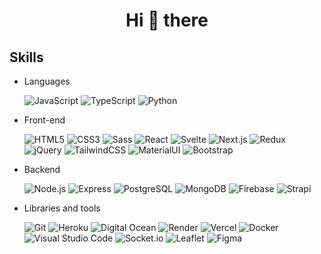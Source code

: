 <h1 align="center">Hi 👋 there</h1>

<p align="center">
</p>

## Skills

- Languages

  ![JavaScript](https://img.shields.io/badge/-JavaScript-05122A?&logo=JavaScript)
  ![TypeScript](https://img.shields.io/badge/-TypeScript-05122A?&logo=TypeScript)
  ![Python](https://img.shields.io/badge/-Python-05122A?&logo=python)

- Front-end

  ![HTML5](https://img.shields.io/badge/-HTML5-05122A?&logo=HTML5&logoColor=E34F26)
  ![CSS3](https://img.shields.io/badge/-CSS3-05122A?&logo=CSS3&logoColor=1572B6)
  ![Sass](https://img.shields.io/badge/-Sass-05122A?&logo=Sass&logoColor=CC6699)
  ![React](https://img.shields.io/badge/-React-05122A?&logo=React)
  ![Svelte](https://img.shields.io/badge/-Svelte-05122A?&logo=Svelte&logoColor=FF3E00)
  ![Next.js](https://img.shields.io/badge/-Next.js-05122A?&logo=Next.js)
  ![Redux](https://img.shields.io/badge/-Redux-05122A?&logo=Redux&logoColor=764ABC)
  ![jQuery](https://img.shields.io/badge/-jQuery-05122A?&logo=jQuery&logoColor=0769AD)
  ![TailwindCSS](https://img.shields.io/badge/-TailwindCSS-05122A?&logo=TailwindCSS&logoColor=06B6D4)
  ![MaterialUI](https://img.shields.io/badge/Material%20UI-05122A?logo=mui)
  ![Bootstrap](https://img.shields.io/badge/Bootstrap%20UI-05122A?logo=bootstrap)

- Backend

  ![Node.js](https://img.shields.io/badge/-Node.js-05122A?&logo=Node.js)
  ![Express](https://img.shields.io/badge/-Express-05122A?&logo=Express)
  ![PostgreSQL](https://img.shields.io/badge/-PostgreSQL-05122A?&logo=PostgreSQL&logoColor=4169E1)
  ![MongoDB](https://img.shields.io/badge/-MongoDB-05122A?&logo=MongoDB&logoColor=47A248)
  ![Firebase](https://img.shields.io/badge/-firebase-05122A?&logo=firebase)
  ![Strapi](https://img.shields.io/badge/-strapi-05122A?&logo=strapi)

- Libraries and tools
  
  ![Git](https://img.shields.io/badge/-Git-05122A?style=flat&logo=git)
  ![Heroku](https://img.shields.io/badge/-Heroku-05122A?style=flat&logo=heroku)
  ![Digital Ocean](https://img.shields.io/badge/-Digital_Ocean-05122A?style=flat&logo=DigitalOcean)
  ![Render](https://img.shields.io/badge/-Render-05122A?style=flat&logo=render)
  ![Vercel](https://img.shields.io/badge/-Vercel-05122A?style=flat&logo=vercel)
  ![Docker](https://img.shields.io/badge/-Docker-05122A?style=flat&logo=docker)
  ![Visual Studio Code](https://img.shields.io/badge/-VS%20Code-05122A?style=flat&logo=visual-studio-code&logoColor=007ACC)
  ![Socket.io](https://img.shields.io/badge/-Socket.io-05122A?&logo=Socket.io)
  ![Leaflet](https://img.shields.io/badge/-Leaflet-05122A?&logo=Leaflet)
  ![Figma](https://img.shields.io/badge/-Figma-05122A?&logo=figma)
